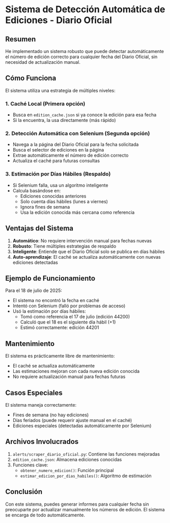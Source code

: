 # Sistema de Detección Automática de Ediciones - Diario Oficial

## Resumen

He implementado un sistema robusto que puede detectar automáticamente el número de edición correcto para cualquier fecha del Diario Oficial, sin necesidad de actualización manual.

## Cómo Funciona

El sistema utiliza una estrategia de múltiples niveles:

### 1. **Caché Local** (Primera opción)
- Busca en `edition_cache.json` si ya conoce la edición para esa fecha
- Si la encuentra, la usa directamente (más rápido)

### 2. **Detección Automática con Selenium** (Segunda opción)
- Navega a la página del Diario Oficial para la fecha solicitada
- Busca el selector de ediciones en la página
- Extrae automáticamente el número de edición correcto
- Actualiza el caché para futuras consultas

### 3. **Estimación por Días Hábiles** (Respaldo)
- Si Selenium falla, usa un algoritmo inteligente
- Calcula basándose en:
  - Ediciones conocidas anteriores
  - Solo cuenta días hábiles (lunes a viernes)
  - Ignora fines de semana
  - Usa la edición conocida más cercana como referencia

## Ventajas del Sistema

1. **Automático**: No requiere intervención manual para fechas nuevas
2. **Robusto**: Tiene múltiples estrategias de respaldo
3. **Inteligente**: Entiende que el Diario Oficial solo se publica en días hábiles
4. **Auto-aprendizaje**: El caché se actualiza automáticamente con nuevas ediciones detectadas

## Ejemplo de Funcionamiento

Para el 18 de julio de 2025:
- El sistema no encontró la fecha en caché
- Intentó con Selenium (falló por problemas de acceso)
- Usó la estimación por días hábiles:
  - Tomó como referencia el 17 de julio (edición 44200)
  - Calculó que el 18 es el siguiente día hábil (+1)
  - Estimó correctamente: edición 44201

## Mantenimiento

El sistema es prácticamente libre de mantenimiento:
- El caché se actualiza automáticamente
- Las estimaciones mejoran con cada nueva edición conocida
- No requiere actualización manual para fechas futuras

## Casos Especiales

El sistema maneja correctamente:
- Fines de semana (no hay ediciones)
- Días feriados (puede requerir ajuste manual en el caché)
- Ediciones especiales (detectadas automáticamente por Selenium)

## Archivos Involucrados

1. `alerts/scraper_diario_oficial.py`: Contiene las funciones mejoradas
2. `edition_cache.json`: Almacena ediciones conocidas
3. Funciones clave:
   - `obtener_numero_edicion()`: Función principal
   - `estimar_edicion_por_dias_habiles()`: Algoritmo de estimación

## Conclusión

Con este sistema, puedes generar informes para cualquier fecha sin preocuparte por actualizar manualmente los números de edición. El sistema se encarga de todo automáticamente.
